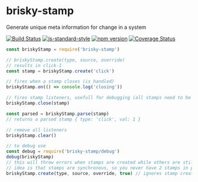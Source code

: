 # brisky-stamp
Generate unique meta information for change in a system

[![Build Status](https://travis-ci.org/vigour-io/brisky-stamp.svg?branch=master)](https://travis-ci.org/vigour-io/brisky-stamp)
[![js-standard-style](https://img.shields.io/badge/code%20style-standard-brightgreen.svg)](http://standardjs.com/)
[![npm version](https://badge.fury.io/js/brisky-stamp.svg)](https://badge.fury.io/js/brisky-stamp)
[![Coverage Status](https://coveralls.io/repos/github/vigour-io/brisky-stamp/badge.svg?branch=master)](https://coveralls.io/github/vigour-io/brisky-stamp?branch=master)

```javascript
const briskyStamp = require('brisky-stamp')

// briskyStamp.create(type, source, override)
// results in click-1
const stamp = briskyStamp.create('click')

// fires when a stamp closes (is handled)
briskyStamp.on(() => console.log('closing'))

// fires stamp listeners, usefull for debugging (all stamps need to be closed)
briskyStamp.close(stamp)

const parsed = briskyStamp.parse(stamp)
// returns a parsed stamp { type: 'click', val: 1 }

// remove all listeners
briskyStamp.clear()

// to debug use
const debug = require('brisky-stamp/debug')
debug(briskyStamp)
// this will throw errors when stamps are created while others are still open
// idea is that stamps are synchronous, so you never have 2 stamps in progress at the same time in one thread
briskyStamp.create(type, source, override, true) // ignores stamp creation for debugging
```

